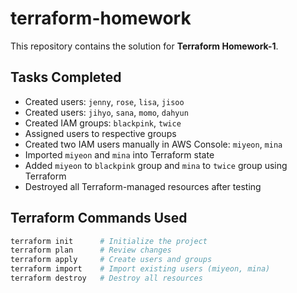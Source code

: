 # terraform-homework

This repository contains the solution for **Terraform Homework-1**.

## Tasks Completed

- Created users: `jenny`, `rose`, `lisa`, `jisoo`
- Created users: `jihyo`, `sana`, `momo`, `dahyun`
- Created IAM groups: `blackpink`, `twice`
- Assigned users to respective groups
- Created two IAM users manually in AWS Console: `miyeon`, `mina`
- Imported `miyeon` and `mina` into Terraform state
- Added `miyeon` to `blackpink` group and `mina` to `twice` group using Terraform
- Destroyed all Terraform-managed resources after testing

## Terraform Commands Used

```bash
terraform init      # Initialize the project
terraform plan      # Review changes
terraform apply     # Create users and groups
terraform import    # Import existing users (miyeon, mina)
terraform destroy   # Destroy all resources
